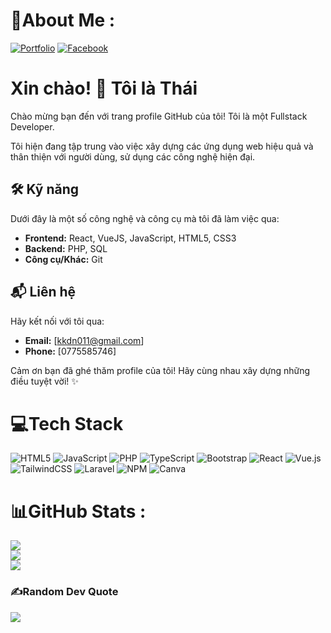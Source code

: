 # 💫About Me :
[![Portfolio](https://img.shields.io/badge/Portfolio-%23FF6B6B.svg?style=plastic&logo=web&logoColor=white)](https://nguyenthai11103.github.io/portfolio_project) [![Facebook](https://img.shields.io/badge/Facebook-%231877F2.svg?style=plastic&logo=facebook&logoColor=white)](https://www.facebook.com/nguyen.thai.11302)
# Xin chào! 👋 Tôi là Thái

Chào mừng bạn đến với trang profile GitHub của tôi! Tôi là một Fullstack Developer.

Tôi hiện đang tập trung vào việc xây dựng các ứng dụng web hiệu quả và thân thiện với người dùng, sử dụng các công nghệ hiện đại.

## 🛠️ Kỹ năng

Dưới đây là một số công nghệ và công cụ mà tôi đã làm việc qua:

*   **Frontend:** React, VueJS, JavaScript, HTML5, CSS3
*   **Backend:** PHP, SQL
*   **Công cụ/Khác:** Git

## 📬 Liên hệ

Hãy kết nối với tôi qua:

*   **Email:** [kkdn011@gmail.com]
*    **Phone:** [0775585746]

Cảm ơn bạn đã ghé thăm profile của tôi! Hãy cùng nhau xây dựng những điều tuyệt vời! ✨

# 💻Tech Stack
![HTML5](https://img.shields.io/badge/html5-%23E34F26.svg?style=plastic&logo=html5&logoColor=white) ![JavaScript](https://img.shields.io/badge/javascript-%23323330.svg?style=plastic&logo=javascript&logoColor=%23F7DF1E) ![PHP](https://img.shields.io/badge/php-%23777BB4.svg?style=plastic&logo=php&logoColor=white) ![TypeScript](https://img.shields.io/badge/typescript-%23007ACC.svg?style=plastic&logo=typescript&logoColor=white) ![Bootstrap](https://img.shields.io/badge/bootstrap-%23563D7C.svg?style=plastic&logo=bootstrap&logoColor=white) ![React](https://img.shields.io/badge/react-%2320232a.svg?style=plastic&logo=react&logoColor=%2361DAFB) ![Vue.js](https://img.shields.io/badge/vuejs-%2335495e.svg?style=plastic&logo=vuedotjs&logoColor=%234FC08D) ![TailwindCSS](https://img.shields.io/badge/tailwindcss-%2338B2AC.svg?style=plastic&logo=tailwind-css&logoColor=white) ![Laravel](https://img.shields.io/badge/laravel-%23FF2D20.svg?style=plastic&logo=laravel&logoColor=white) ![NPM](https://img.shields.io/badge/NPM-%23000000.svg?style=plastic&logo=npm&logoColor=white) ![Canva](https://img.shields.io/badge/Canva-%2300C4CC.svg?style=plastic&logo=Canva&logoColor=white)
# 📊GitHub Stats :
![](https://github-readme-stats.vercel.app/api?username=NguyenThai11103&theme=radical&hide_border=true&include_all_commits=false&count_private=true)<br/>
![](https://github-readme-streak-stats.herokuapp.com/?user=NguyenThai11103&theme=radical&hide_border=true)<br/>
![](https://github-readme-stats.vercel.app/api/top-langs/?username=NguyenThai11103&theme=radical&hide_border=true&include_all_commits=false&count_private=true&layout=compact)

### ✍️Random Dev Quote
![](https://quotes-github-readme.vercel.app/api?type=horizontal&theme=radical)

